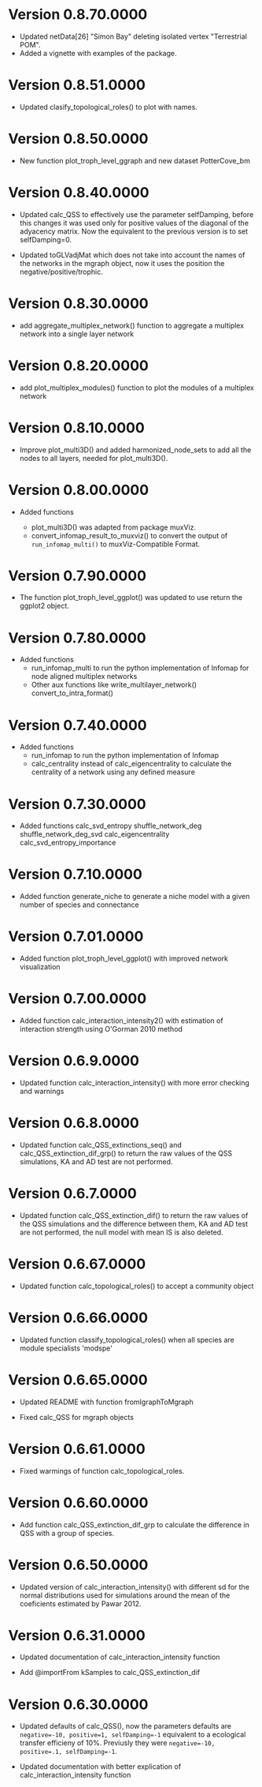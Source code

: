 # Version  0.8.70.0000

* Updated netData[26] "Simon Bay" deleting isolated vertex "Terrestrial POM".
* Added a vignette with examples of the package.

# Version  0.8.51.0000

* Updated clasify_topological_roles() to plot with names.

# Version  0.8.50.0000

* New function plot_troph_level_ggraph and new dataset PotterCove_bm


# Version  0.8.40.0000

* Updated calc_QSS to effectively use the parameter selfDamping, before this changes it was used only for positive values of 
the diagonal of the adyacency matrix. Now the equivalent to the previous version is to set selfDamping=0.

* Updated toGLVadjMat which does not take into account the names of the networks in the mgraph object, now it uses the position
  the negative/positive/trophic.

# Version  0.8.30.0000

* add aggregate_multiplex_network() function to aggregate a multiplex network into a single layer network

# Version  0.8.20.0000

* add plot_multiplex_modules() function to plot the modules of a multiplex network
 
# Version  0.8.10.0000

* Improve plot_multi3D() and added harmonized_node_sets to add all the nodes to all layers, needed for plot_multi3D().

# Version  0.8.00.0000

* Added functions

  - plot_multi3D() was adapted from package muxViz.
  - convert_infomap_result_to_muxviz() to convert the output of `run_infomap_multi()` to 
    muxViz-Compatible Format.

# Version  0.7.90.0000

* The function plot_troph_level_ggplot() was updated to use return the ggplot2 object.

# Version  0.7.80.0000

* Added functions 
  - run_infomap_multi to run the python implementation of Infomap for node aligned multiplex networks
  - Other aux functions like write_multilayer_network() convert_to_intra_format()

# Version  0.7.40.0000

* Added functions 
  - run_infomap to run the python implementation of Infomap 
  - calc_centrality instead of calc_eigencentrality to calculate the centrality of a network using any defined measure


# Version  0.7.30.0000

* Added functions calc_svd_entropy shuffle_network_deg shuffle_network_deg_svd calc_eigencentrality calc_svd_entropy_importance

# Version  0.7.10.0000

* Added function generate_niche to generate a niche model with a given number of species and connectance


# Version  0.7.01.0000

* Added function plot_troph_level_ggplot() with improved network visualization


# Version  0.7.00.0000

* Added function calc_interaction_intensity2() with estimation of interaction strength using O'Gorman 2010 method


# Version  0.6.9.0000

* Updated function calc_interaction_intensity() with more error checking and warnings


# Version  0.6.8.0000

* Updated function calc_QSS_extinctions_seq() and calc_QSS_extinction_dif_grp() to return the raw values of the QSS simulations, KA and AD test are not performed.

# Version  0.6.7.0000

* Updated function calc_QSS_extinction_dif() to return the raw values of the QSS simulations and the difference between them, KA and AD test are not performed, the null model with mean IS is also deleted.


# Version  0.6.67.0000

* Updated function calc_topological_roles() to accept a community object

# Version  0.6.66.0000

* Updated function classify_topological_roles() when all species are module specialists 'modspe'


# Version  0.6.65.0000

* Updated README with function fromIgraphToMgraph

* Fixed calc_QSS for mgraph objects 

# Version  0.6.61.0000

* Fixed warmings of function calc_topological_roles. 

# Version  0.6.60.0000

* Add function calc_QSS_extinction_dif_grp to calculate the difference in QSS with a group of species.  


# Version  0.6.50.0000

* Updated version of calc_interaction_intensity() with different sd for the normal distributions used
  for simulations around the mean of the coeficients estimated by Pawar 2012.  

# Version  0.6.31.0000

* Updated documentation of calc_interaction_intensity function

* Add @importFrom kSamples to calc_QSS_extinction_dif

# Version  0.6.30.0000

* Updated defaults of calc_QSS(), now the parameters defaults are `negative=-10, positive=1, selfDamping=-1` 
equivalent to a ecological transfer efficieny of 10%.
Previusly they were `negative=-10, positive=.1, selfDamping=-1`.

* Updated documentation with better explication of calc_interaction_intensity function
